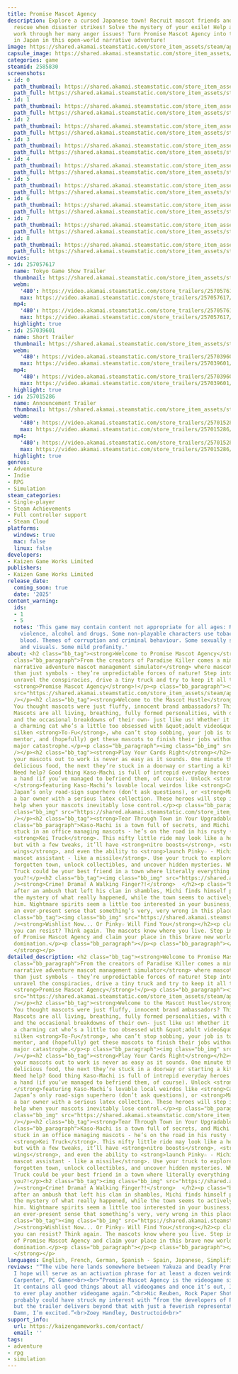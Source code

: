 ```yaml
---
title: Promise Mascot Agency
description: Explore a cursed Japanese town! Recruit mascot friends and come to the
  rescue when disaster strikes! Solve the mystery of your exile! Help a living finger
  work through her many anger issues! Turn Promise Mascot Agency into the best agency
  in Japan in this open-world narrative adventure!
image: https://shared.akamai.steamstatic.com/store_item_assets/steam/apps/2585830/header.jpg?t=1732807000
capsule_image: https://shared.akamai.steamstatic.com/store_item_assets/steam/apps/2585830/9007c7a6e4bffc81afc99b933d133d63ac6b5ffc/capsule_231x87.jpg?t=1732807000
categories: game
steamid: 2585830
screenshots:
- id: 0
  path_thumbnail: https://shared.akamai.steamstatic.com/store_item_assets/steam/apps/2585830/ss_030d4d6c7abf984f091833ae0a5bcba3574c0ff5.600x338.jpg?t=1732807000
  path_full: https://shared.akamai.steamstatic.com/store_item_assets/steam/apps/2585830/ss_030d4d6c7abf984f091833ae0a5bcba3574c0ff5.1920x1080.jpg?t=1732807000
- id: 1
  path_thumbnail: https://shared.akamai.steamstatic.com/store_item_assets/steam/apps/2585830/ss_4406eebc7db22022cb522c517b1ea5a864fe60be.600x338.jpg?t=1732807000
  path_full: https://shared.akamai.steamstatic.com/store_item_assets/steam/apps/2585830/ss_4406eebc7db22022cb522c517b1ea5a864fe60be.1920x1080.jpg?t=1732807000
- id: 2
  path_thumbnail: https://shared.akamai.steamstatic.com/store_item_assets/steam/apps/2585830/ss_efc39ec8f2c9b70b817b5a48afe97638d71ccc1d.600x338.jpg?t=1732807000
  path_full: https://shared.akamai.steamstatic.com/store_item_assets/steam/apps/2585830/ss_efc39ec8f2c9b70b817b5a48afe97638d71ccc1d.1920x1080.jpg?t=1732807000
- id: 3
  path_thumbnail: https://shared.akamai.steamstatic.com/store_item_assets/steam/apps/2585830/ss_d35455c88ea8c52bd636ac6bfd2a5f220dd0effd.600x338.jpg?t=1732807000
  path_full: https://shared.akamai.steamstatic.com/store_item_assets/steam/apps/2585830/ss_d35455c88ea8c52bd636ac6bfd2a5f220dd0effd.1920x1080.jpg?t=1732807000
- id: 4
  path_thumbnail: https://shared.akamai.steamstatic.com/store_item_assets/steam/apps/2585830/ss_ca5a81bd3e49b552f9be80bd57c991e5cf836343.600x338.jpg?t=1732807000
  path_full: https://shared.akamai.steamstatic.com/store_item_assets/steam/apps/2585830/ss_ca5a81bd3e49b552f9be80bd57c991e5cf836343.1920x1080.jpg?t=1732807000
- id: 5
  path_thumbnail: https://shared.akamai.steamstatic.com/store_item_assets/steam/apps/2585830/ss_db8e31b30e8e32756fc4a070c66eb7557d73432d.600x338.jpg?t=1732807000
  path_full: https://shared.akamai.steamstatic.com/store_item_assets/steam/apps/2585830/ss_db8e31b30e8e32756fc4a070c66eb7557d73432d.1920x1080.jpg?t=1732807000
- id: 6
  path_thumbnail: https://shared.akamai.steamstatic.com/store_item_assets/steam/apps/2585830/ss_0d25ad94a72a7b39481eafe59911c31fa2db5569.600x338.jpg?t=1732807000
  path_full: https://shared.akamai.steamstatic.com/store_item_assets/steam/apps/2585830/ss_0d25ad94a72a7b39481eafe59911c31fa2db5569.1920x1080.jpg?t=1732807000
- id: 7
  path_thumbnail: https://shared.akamai.steamstatic.com/store_item_assets/steam/apps/2585830/ss_9095bb7c383402858e65627389bb823c0c7fbbc9.600x338.jpg?t=1732807000
  path_full: https://shared.akamai.steamstatic.com/store_item_assets/steam/apps/2585830/ss_9095bb7c383402858e65627389bb823c0c7fbbc9.1920x1080.jpg?t=1732807000
- id: 8
  path_thumbnail: https://shared.akamai.steamstatic.com/store_item_assets/steam/apps/2585830/ss_2aa6e9581e7ceed59adf24b7ce976aa064344c2e.600x338.jpg?t=1732807000
  path_full: https://shared.akamai.steamstatic.com/store_item_assets/steam/apps/2585830/ss_2aa6e9581e7ceed59adf24b7ce976aa064344c2e.1920x1080.jpg?t=1732807000
movies:
- id: 257057617
  name: Tokyo Game Show Trailer
  thumbnail: https://shared.akamai.steamstatic.com/store_item_assets/steam/apps/257057617/movie.293x165.jpg?t=1727332327
  webm:
    '480': https://video.akamai.steamstatic.com/store_trailers/257057617/movie480_vp9.webm?t=1727332327
    max: https://video.akamai.steamstatic.com/store_trailers/257057617/movie_max_vp9.webm?t=1727332327
  mp4:
    '480': https://video.akamai.steamstatic.com/store_trailers/257057617/movie480.mp4?t=1727332327
    max: https://video.akamai.steamstatic.com/store_trailers/257057617/movie_max.mp4?t=1727332327
  highlight: true
- id: 257039601
  name: Short Trailer
  thumbnail: https://shared.akamai.steamstatic.com/store_item_assets/steam/apps/257039601/movie.293x165.jpg?t=1721745141
  webm:
    '480': https://video.akamai.steamstatic.com/store_trailers/257039601/movie480_vp9.webm?t=1721745141
    max: https://video.akamai.steamstatic.com/store_trailers/257039601/movie_max_vp9.webm?t=1721745141
  mp4:
    '480': https://video.akamai.steamstatic.com/store_trailers/257039601/movie480.mp4?t=1721745141
    max: https://video.akamai.steamstatic.com/store_trailers/257039601/movie_max.mp4?t=1721745141
  highlight: true
- id: 257015286
  name: Announcement Trailer
  thumbnail: https://shared.akamai.steamstatic.com/store_item_assets/steam/apps/257015286/movie.293x165.jpg?t=1714411984
  webm:
    '480': https://video.akamai.steamstatic.com/store_trailers/257015286/movie480_vp9.webm?t=1714411984
    max: https://video.akamai.steamstatic.com/store_trailers/257015286/movie_max_vp9.webm?t=1714411984
  mp4:
    '480': https://video.akamai.steamstatic.com/store_trailers/257015286/movie480.mp4?t=1714411984
    max: https://video.akamai.steamstatic.com/store_trailers/257015286/movie_max.mp4?t=1714411984
  highlight: true
genres:
- Adventure
- Indie
- RPG
- Simulation
steam_categories:
- Single-player
- Steam Achievements
- Full controller support
- Steam Cloud
platforms:
  windows: true
  mac: false
  linux: false
developers:
- Kaizen Game Works Limited
publishers:
- Kaizen Game Works Limited
release_date:
  coming_soon: true
  date: '2025'
content_warning:
  ids:
  - 1
  - 5
  notes: 'This game may contain content not appropriate for all ages: References to
    violence, alcohol and drugs. Some non-playable characters use tobacco. Some mild
    blood. Themes of corruption and criminal behaviour. Some sexually suggestive dialogue
    and visuals. Some mild profanity.'
about: <h2 class="bb_tag"><strong>Welcome to Promise Mascot Agency</strong></h2><p
  class="bb_paragraph">From the creators of Paradise Killer comes a mind-bending <strong>open-world
  narrative adventure mascot management simulator</strong> where mascots are more
  than just symbols - they’re unpredictable forces of nature! Step into the chaos,
  unravel the conspiracies, drive a tiny truck and try to keep it all together in
  <strong>Promise Mascot Agency</strong>!</p><p class="bb_paragraph"><img class="bb_img"
  src="https://shared.akamai.steamstatic.com/store_item_assets/steam/apps/2585830/extras/Promise-Mascot-Agency_Steam_EN3.png?t=1732807000"
  /></p><h2 class="bb_tag"><strong>Welcome to the Mascot Hustle</strong> </h2><p class="bb_paragraph">
  You thought mascots were just fluffy, innocent brand ambassadors? Think again. The
  Mascots are all living, breathing, fully formed personalities, with dreams, fears,
  and the occasional breakdowns of their own- just like us! Whether it’s <strong>Trororo</strong>,
  a charming cat who’s a little too obsessed with &quot;adult video&quot; or sweet,
  silken <strong>To-Fu</strong>, who can’t stop sobbing, your job is to befriend,
  mentor, and (hopefully) get these mascots to finish their jobs without causing a
  major catastrophe.</p><p class="bb_paragraph"><img class="bb_img" src="https://shared.akamai.steamstatic.com/store_item_assets/steam/apps/2585830/extras/Promise-Mascot-Agency_Steam_EN4.png?t=1732807000"
  /></p><h2 class="bb_tag"><strong>Play Your Cards Right</strong></h2><p class="bb_paragraph">Sending
  your mascots out to work is never as easy as it sounds. One minute they’re promoting
  delicious food, the next they’re stuck in a doorway or starting a kitchen inferno.
  Need help? Good thing Kaso-Machi is full of intrepid everyday heroes ready to lend
  a hand (if you’ve managed to befriend them, of course). Unlock <strong>Hero Cards,
  </strong>featuring Kaso-Machi’s lovable local weirdos like <strong>Captain Sign</strong>,
  Japan’s only road-sign superhero (don’t ask questions), or <strong>Mama-San</strong>,
  a bar owner with a serious latex collection. These heroes will step in to provide
  help when your mascots inevitably lose control.</p><p class="bb_paragraph"><img
  class="bb_img" src="https://shared.akamai.steamstatic.com/store_item_assets/steam/apps/2585830/extras/Promise-Mascot-Agency_Steam_EN2.png?t=1732807000"
  /></p><h2 class="bb_tag"><strong>Tear Through Town in Your Upgradable Kei Truck</strong></h2><p
  class="bb_paragraph">Kaso-Machi is a town full of secrets, and Michi isn’t just
  stuck in an office managing mascots - he’s on the road in his rusty (but upgradeable!)
  <strong>Kei Truck</strong>. This nifty little ride may look like a heap of junk,
  but with a few tweaks, it’ll have <strong>nitro boosts</strong>, <strong>glider
  wings</strong>, and even the ability to <strong>launch Pinky☆ - Michi’s maniacal
  mascot assistant - like a missile</strong>. Use your truck to explore the strange,
  forgotten town, unlock collectibles, and uncover hidden mysteries. Who knew a Kei
  Truck could be your best friend in a town where literally everything else hates
  you?!</p><h2 class="bb_tag"><img class="bb_img" src="https://shared.akamai.steamstatic.com/store_item_assets/steam/apps/2585830/extras/Promise-Mascot-Agency_Steam_EN1.png?t=1732807000"
  /><strong>Crime! Drama! A Walking Finger?!</strong>  </h2><p class="bb_paragraph">Exiled
  after an ambush that left his clan in shambles, Michi finds himself piecing together
  the mystery of what really happened, while the town seems to actively conspire against
  him. Nightmare spirits seem a little too interested in your business, and there’s
  an ever-present sense that something’s very, very wrong in this place…</p><p class="bb_paragraph">  </p><h2
  class="bb_tag"><img class="bb_img" src="https://shared.akamai.steamstatic.com/store_item_assets/steam/apps/2585830/extras/Promise-Mascot-Agency_Steam_EN5.png?t=1732807000"
  /><strong>Wishlist Now... Or Pinky☆ Will Find You</strong></h2><p class="bb_paragraph">Think
  you can resist? Think again. The mascots know where you live. Step into the world
  of Promise Mascot Agency and claim your place in this brave new world of mascot
  domination.</p><p class="bb_paragraph"></p><p class="bb_paragraph"></p><p class="bb_paragraph"><strong>
  </strong></p>
detailed_description: <h2 class="bb_tag"><strong>Welcome to Promise Mascot Agency</strong></h2><p
  class="bb_paragraph">From the creators of Paradise Killer comes a mind-bending <strong>open-world
  narrative adventure mascot management simulator</strong> where mascots are more
  than just symbols - they’re unpredictable forces of nature! Step into the chaos,
  unravel the conspiracies, drive a tiny truck and try to keep it all together in
  <strong>Promise Mascot Agency</strong>!</p><p class="bb_paragraph"><img class="bb_img"
  src="https://shared.akamai.steamstatic.com/store_item_assets/steam/apps/2585830/extras/Promise-Mascot-Agency_Steam_EN3.png?t=1732807000"
  /></p><h2 class="bb_tag"><strong>Welcome to the Mascot Hustle</strong> </h2><p class="bb_paragraph">
  You thought mascots were just fluffy, innocent brand ambassadors? Think again. The
  Mascots are all living, breathing, fully formed personalities, with dreams, fears,
  and the occasional breakdowns of their own- just like us! Whether it’s <strong>Trororo</strong>,
  a charming cat who’s a little too obsessed with &quot;adult video&quot; or sweet,
  silken <strong>To-Fu</strong>, who can’t stop sobbing, your job is to befriend,
  mentor, and (hopefully) get these mascots to finish their jobs without causing a
  major catastrophe.</p><p class="bb_paragraph"><img class="bb_img" src="https://shared.akamai.steamstatic.com/store_item_assets/steam/apps/2585830/extras/Promise-Mascot-Agency_Steam_EN4.png?t=1732807000"
  /></p><h2 class="bb_tag"><strong>Play Your Cards Right</strong></h2><p class="bb_paragraph">Sending
  your mascots out to work is never as easy as it sounds. One minute they’re promoting
  delicious food, the next they’re stuck in a doorway or starting a kitchen inferno.
  Need help? Good thing Kaso-Machi is full of intrepid everyday heroes ready to lend
  a hand (if you’ve managed to befriend them, of course). Unlock <strong>Hero Cards,
  </strong>featuring Kaso-Machi’s lovable local weirdos like <strong>Captain Sign</strong>,
  Japan’s only road-sign superhero (don’t ask questions), or <strong>Mama-San</strong>,
  a bar owner with a serious latex collection. These heroes will step in to provide
  help when your mascots inevitably lose control.</p><p class="bb_paragraph"><img
  class="bb_img" src="https://shared.akamai.steamstatic.com/store_item_assets/steam/apps/2585830/extras/Promise-Mascot-Agency_Steam_EN2.png?t=1732807000"
  /></p><h2 class="bb_tag"><strong>Tear Through Town in Your Upgradable Kei Truck</strong></h2><p
  class="bb_paragraph">Kaso-Machi is a town full of secrets, and Michi isn’t just
  stuck in an office managing mascots - he’s on the road in his rusty (but upgradeable!)
  <strong>Kei Truck</strong>. This nifty little ride may look like a heap of junk,
  but with a few tweaks, it’ll have <strong>nitro boosts</strong>, <strong>glider
  wings</strong>, and even the ability to <strong>launch Pinky☆ - Michi’s maniacal
  mascot assistant - like a missile</strong>. Use your truck to explore the strange,
  forgotten town, unlock collectibles, and uncover hidden mysteries. Who knew a Kei
  Truck could be your best friend in a town where literally everything else hates
  you?!</p><h2 class="bb_tag"><img class="bb_img" src="https://shared.akamai.steamstatic.com/store_item_assets/steam/apps/2585830/extras/Promise-Mascot-Agency_Steam_EN1.png?t=1732807000"
  /><strong>Crime! Drama! A Walking Finger?!</strong>  </h2><p class="bb_paragraph">Exiled
  after an ambush that left his clan in shambles, Michi finds himself piecing together
  the mystery of what really happened, while the town seems to actively conspire against
  him. Nightmare spirits seem a little too interested in your business, and there’s
  an ever-present sense that something’s very, very wrong in this place…</p><p class="bb_paragraph">  </p><h2
  class="bb_tag"><img class="bb_img" src="https://shared.akamai.steamstatic.com/store_item_assets/steam/apps/2585830/extras/Promise-Mascot-Agency_Steam_EN5.png?t=1732807000"
  /><strong>Wishlist Now... Or Pinky☆ Will Find You</strong></h2><p class="bb_paragraph">Think
  you can resist? Think again. The mascots know where you live. Step into the world
  of Promise Mascot Agency and claim your place in this brave new world of mascot
  domination.</p><p class="bb_paragraph"></p><p class="bb_paragraph"></p><p class="bb_paragraph"><strong>
  </strong></p>
languages: English, French, German, Spanish - Spain, Japanese, Simplified Chinese
reviews: "“The vibe here lands somewhere between Yakuza and Deadly Premonition—a statement
  I hope will serve as an activation phrase for at least a dozen weirdos.”<br>Lincoln
  Carpenter, PC Gamer<br><br>“Promise Mascot Agency is the videogame singularity.
  It contains all good things about all videogames and once it’s out, I will not need
  to ever play another videogame again.”<br>Nic Reuben, Rock Paper Shotgun<br><br>“You
  probably could have struck my interest with “from the developers of Paradise Killer,”
  but the trailer delivers beyond that with just a feverish representation of Japan.
  Damn, I’m excited.”<br>Zoey Handley, Destructoid<br>"
support_info:
  url: https://kaizengameworks.com/contact/
  email: ''
tags:
- adventure
- rpg
- simulation
---
```


